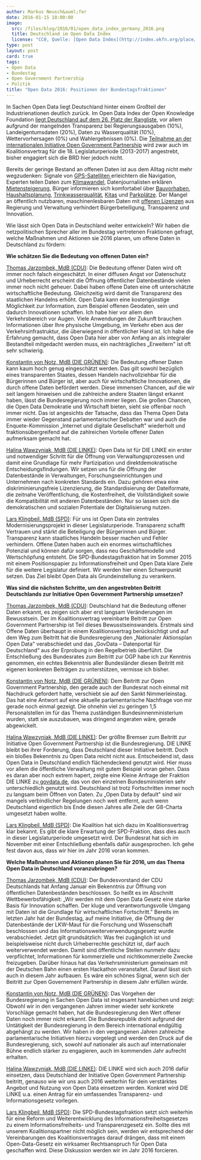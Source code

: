 ```yaml
---
author: Markus Neusch&auml;fer
date: 2016-01-15 18:00:00
image:
  src: /files/blog/2016/01/open_data_index_germany_2016.png
  title: Deutschland im Open Data Index
  license: "CC0, Quelle: [Open Data Index](http://index.okfn.org/place/germany/)"
type: post
layout: post
card: true
tags:
- Open Data
- Bundestag
- Open Government Partnership
- Politik
title: "Open Data 2016: Positionen der Bundestagsfraktionen"
---
```


In Sachen Open Data liegt Deutschland hinter einem Großteil der Industrienationen deutlich zurück. Im Open Data Index der Open Knowledge Foundation [liegt Deutschland auf dem 26. Platz der Rangliste](http://okfn.de/blog/2015/12/veroeffentlichung_opendataindex/), vor allem aufgrund der mangelnden Transparenz bei 
Regierungsausgaben (10%), Landeigentumsdaten (20%), Daten zu Wasserqualität (10%), Wettervorhersagen (0%) und Wahlergebnissen (0%). Die [Teilnahme an der internationalen Initiative ](http://opengovpartnership.de/)[Open Government Partnership](http://opengovpartnership.de/) wird zwar auch im Koalitionsvertrag für die 18. Legislaturperiode (2013-2017) angestrebt, bisher engagiert sich die BRD hier jedoch nicht.

Bereits der geringe Bestand an offenen Daten ist aus dem Alltag nicht mehr wegzudenken: Signale von [GPS-Satelliten ](http://thegovlab.org/whats-the-value-of-open-data/)erleichtern die Navigation, Experten teilen Daten zum [Klimawandel](http://sdwebx.worldbank.org/climateportal/), Datenjournalisten erklären [Mietensteigerung](http://www.morgenpost.de/interaktiv/mieten/article136875377/So-stark-steigen-die-Mieten-in-Berlins-Kiezen.html),  Bürger informieren sich komfortabel über [Bauvorhaben](http://buergerbautstadt.de/), [Haushaltsplanung](http://offenerhaushalt.de/haushalt/ulm/), [Trinkwasserqualität](http://opendatalab.de/projects/trinkwasser/), [Kitas](http://leipzig.codefor.de/kidsle/) und [Parkplätze](http://codefor.de/projekte/2014-04-19-dd-freieparkplaetze.html). Der Mangel an öffentlich nutzbaren, maschinenlesbaren Daten mit [offenen Lizenzen](http://opendefinition.org/) aus Regierung und Verwaltung verhindert Bürgerbeteiligung, Transparenz und Innovation.

Wie lässt sich Open Data in Deutschland weiter entwickeln? Wir haben die netzpolitischen Sprecher aller im Bundestag vertretenen Fraktionen gefragt, welche Maßnahmen und Aktionen sie 2016 planen, um offene Daten in Deutschland zu fördern:

**Wie schätzen Sie die Bedeutung von offenen Daten ein?**

[Thomas Jarzombek, MdB (CDU)](http://jarzombek.de/): Die Bedeutung offener Daten wird oft immer noch falsch eingeschätzt. In einer diffusen Angst vor Datenschutz und Urheberrecht erscheint die Öffnung öffentlicher Datenbestände vielen immer noch nicht geheuer. Dabei haben offene Daten eine oft unterschätzte wirtschaftliche Bedeutung. Gleichzeitig wird damit die Transparenz des staatlichen Handelns erhöht. Open Data kann eine kostengünstige Möglichkeit zur Information, zum Beispiel offenen Geodaten, sein und dadurch Innovationen schaffen. Ich habe hier vor allem den Verkehrsbereich vor Augen. Viele Anwendungen der Zukunft brauchen Informationen über Ihre physische Umgebung, im Verkehr eben aus der Verkehrsinfrastruktur, die überwiegend in öffentlicher Hand ist. Ich habe die Erfahrung gemacht, dass Open Data hier aber von Anfang an als integraler Bestandteil mitgedacht werden muss, ein nachträgliches „Erweitern" ist oft sehr schwierig.

[Konstantin von Notz, MdB (DIE GRÜNEN)](http://von-notz.de/): Die Bedeutung offener Daten kann kaum hoch genug eingeschätzt werden. Das gilt sowohl bezüglich eines transparenten Staates, dessen Handeln nachvollziehbar für die Bürgerinnen und Bürger ist, aber auch für wirtschaftliche Innovationen, die durch offene Daten befördert werden. Diese immensen Chancen, auf die wir seit langem hinweisen und die zahlreiche andere Staaten längst erkannt haben, lässt die Bundesregierung noch immer liegen. Die großen Chancen, die Open Data Demokratie und Wirtschaft bieten, sieht sie offenbar noch immer nicht. Das ist angesichts der Tatsache, dass das Thema Open Data immer wieder Gegenstand parlamentarischer Debatten war und auch die Enquete-Kommission „Internet und digitale Gesellschaft" wiederholt und fraktionsübergreifend auf die zahlreichen Vorteile offener Daten aufmerksam gemacht hat.

[Halina Wawzyniak, MdB (DIE LINKE)](http://www.wawzyniak.de/): Open Data ist für DIE LINKE ein erster und notwendiger Schritt für die Öffnung von Verwaltungsprozessen und damit eine Grundlage für mehr Partizipation und direktdemokratische Entscheidungsfindungen. Wir setzen uns für die Öffnung der Datenbestände in Verwaltungen, Forschungseinrichtungen und Unternehmen nach konkreten Standards ein. Dazu gehören etwa eine diskriminierungsfreie Lizenzierung, die Standardisierung der Dateiformate, die zeitnahe Veröffentlichung, die Kostenfreiheit, die Vollständigkeit sowie die Kompatibilität mit anderen Datenbeständen. Nur so lassen sich die demokratischen und sozialen Potentiale der Digitalisierung nutzen.

[Lars Klingbeil, MdB (SPD)](http://lars-klingbeil.de/): Für uns ist Open Data ein zentrales Modernisierungsprojekt in dieser Legislaturperiode. Transparenz schafft Vertrauen und stärkt die Beteiligung der Bürgerinnen und Bürger. Transparenz kann staatliches Handeln besser machen und Fehler verhindern. Offene Daten haben auch ein enormes wirtschaftliches Potenzial und können dafür sorgen, dass neu Geschäftsmodelle und Wertschöpfung entsteht. Die SPD-Bundestagsfraktion hat im Sommer 2015 mit einem Positionspapier zu Informationsfreiheit und Open Data klare Ziele für die weitere Legislatur definiert. Wir werden hier einen Schwerpunkt setzen. Das Ziel bleibt Open Data als Grundeinstellung zu verankern.


**Was sind die nächsten Schritte, um den angestrebten Beitritt Deutschlands zur Initiative Open Government Partnership umsetzen?**

[Thomas Jarzombek, MdB (CDU)](http://jarzombek.de/): Deutschland hat die Bedeutung offener Daten erkannt, es zeigen sich aber erst langsam Veränderungen im Bewusstsein. Der im Koalitionsvertrag vereinbarte Beitritt zur Open Government Partnership ist Teil dieses Bewusstseinswandels. Erstmals sind Offene Daten überhaupt in einem Koalitionsvertrag berücksichtigt und auf dem Weg zum Beitritt hat die Bundesregierung den „Nationaler Aktionsplan Open Data" verabschiedet und das „GovData – Datenportal für Deutschland“ aus der Erprobung in den Regelbetrieb überführt. Die Entschließung des Bundesrates zum Beitritt zur OGP habe ich zur Kenntnis genommen, ein echtes Bekenntnis aller Bundesländer diesen Beitritt mit eigenen konkreten Beiträgen zu unterstützen, vermisse ich bisher.

[Konstantin von Notz, MdB (DIE GRÜNEN)](http://von-notz.de/): Dem Beitritt zur Open Government Partnership, den gerade auch der Bundesrat noch einmal mit Nachdruck gefordert hatte, verschiebt sie auf den Sankt Nimmerleinstag. Das hat eine Antwort auf eine aktuelle parlamentarische Nachfrage von mir gerade noch einmal gezeigt. Die ohnehin viel zu geringen 1,5 Personalstellen im für das Thema zuständigen Bundesinnenministerium wurden, statt sie auszubauen, was dringend angeraten wäre, gerade abgewickelt.

[Halina Wawzyniak, MdB (DIE LINKE)](http://www.wawzyniak.de/): Der größte Bremser zum Beitritt zur Initiative Open Government Partnership ist die Bundesregierung. DIE LINKE bleibt bei ihrer Forderung, dass Deutschland dieser Initiative beitritt. Doch ein bloßes Bekenntnis zu Open Data reicht nicht aus. Entscheidend ist, dass Open Data in Deutschland endlich flächendeckend genutzt wird. Hier muss vor allem die öffentliche Verwaltung mit gutem Beispiel voran gehen. Dass es daran aber noch extrem hapert, zeigte eine Kleine Anfrage der Fraktion DIE LINKE zu[ govdata.de](http://govdata.de), das von den einzelnen Bundesministerien sehr unterschiedlich genutzt wird. Deutschland ist trotz Fortschritten immer noch zu langsam beim Öffnen von Daten. Zu „Open Data by default" sind wir mangels verbindlicher Regelungen noch weit entfernt, auch wenn Deutschland eigentlich bis Ende diesen Jahres alle Ziele der G8-Charta umgesetzt haben wollte.

[Lars Klingbeil, MdB (SPD)](http://lars-klingbeil.de/):  Die Koalition hat sich dazu im Koalitionsvertrag klar bekannt. Es gibt die klare Erwartung der SPD-Fraktion, dass dies auch in dieser Legislaturperiode umgesetzt wird. Der Bundesrat hat sich im November mit einer Entschließung ebenfalls dafür ausgesprochen. Ich gehe fest davon aus, dass wir hier im Jahr 2016 voran kommen.

**Welche Maßnahmen und Aktionen planen Sie für 2016, um das Thema Open Data in Deutschland voranzubringen?**

[Thomas Jarzombek, MdB (CDU)](http://jarzombek.de/): Der Bundesvorstand der CDU Deutschlands hat Anfang Januar ein Bekenntnis zur Öffnung von öffentlichen Datenbeständen beschlossen. So heißt es im Abschnitt Wettbewerbsfähigkeit: „Wir werden mit dem Open Data Gesetz eine starke Basis für Innovation schaffen. Der kluge und verantwortungsvolle Umgang mit Daten ist die Grundlage für wirtschaftlichen Fortschritt." Bereits im letzten Jahr hat der Bundestag, auf meine Initiative, die Öffnung der Datenbestände der LKW-Maut für die Forschung und Wissenschaft beschlossen und das Informationsweiterverwendungsgesetz wurde verabschiedet. Jetzt gilt grundsätzlich: Was frei zugänglich ist und beispielsweise nicht durch Urheberrechte geschützt ist, darf auch weiterverwendet werden. Damit sind öffentliche Stellen nunmehr dazu verpflichtet, Informationen für kommerzielle und nichtkommerzielle Zwecke freizugeben. Darüber hinaus hat das Verkehrsministerium gemeinsam mit der Deutschen Bahn einen ersten Hackathon veranstaltet. Darauf lässt sich auch in diesem Jahr aufbauen. Es wäre ein schönes Signal, wenn sich der Beitritt zur Open Governement Partnership in diesem Jahr erfüllen würde.

[Konstantin von Notz, MdB (DIE GRÜNEN)](http://von-notz.de/): Das Vorgehen der Bundesregierung in Sachen Open Data ist insgesamt hanebüchen und zeigt: Obwohl wir in den vergangenen Jahren immer wieder sehr konkrete Vorschläge gemacht haben, hat die Bundesregierung den Wert offener Daten noch immer nicht erkannt. Die Bundesrepublik droht aufgrund der Untätigkeit der Bundesregierung in dem Bereich international endgültig abgehängt zu werden. Wir haben in den vergangenen Jahren zahlreiche parlamentarische Initiativen hierzu vorgelegt und werden den Druck auf die Bundesregierung, sich, sowohl auf nationaler als auch auf internationaler Bühne endlich stärker zu engagieren, auch im kommenden Jahr aufrecht erhalten.

[Halina Wawzyniak, MdB (DIE LINKE)](http://www.wawzyniak.de/):  DIE LINKE wird sich auch 2016 dafür einsetzen, dass Deutschland der Initiative Open Government Partnership beitritt, genauso wie wir uns auch 2016 weiterhin für dein verstärktes Angebot und Nutzung von Open Data einsetzen werden. Konkret wird DIE LINKE u.a. einen Antrag für ein umfassendes Transparenz- und Informationsgesetz vorlegen.

[Lars Klingbeil, MdB (SPD)](http://lars-klingbeil.de/): Die SPD-Bundestagsfraktion setzt sich weiterhin für eine Reform und Weiterentwicklung des Informationsfreiheitsgesetzes zu einem Informationsfreiheits- und Transparenzgesetz ein. Sollte dies mit unserem Koalitionspartner nicht möglich sein, werden wir entsprechend der Vereinbarungen des Koalitionsvertrages darauf drängen, dass mit einem Open-Data-Gesetz ein wirksamer Rechtsanspruch für Open Data geschaffen wird. Diese Diskussion werden wir im Jahr 2016 forcieren.
